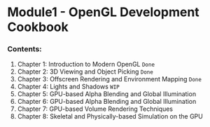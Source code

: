 # Module1 - OpenGL Development Cookbook

### Contents:
1. Chapter 1: Introduction to Modern OpenGL `Done`
2. Chapter 2: 3D Viewing and Object Picking `Done`
3. Chapter 3: Offscreen Rendering and Environment Mapping `Done`
4. Chapter 4: Lights and Shadows `WIP`
5. Chapter 5: GPU-based Alpha Blending and Global Illumination
6. Chapter 6: GPU-based Alpha Blending and Global Illumination
7. Chapter 7: GPU-based Volume Rendering Techniques
8. Chapter 8: Skeletal and Physically-based Simulation on the GPU
